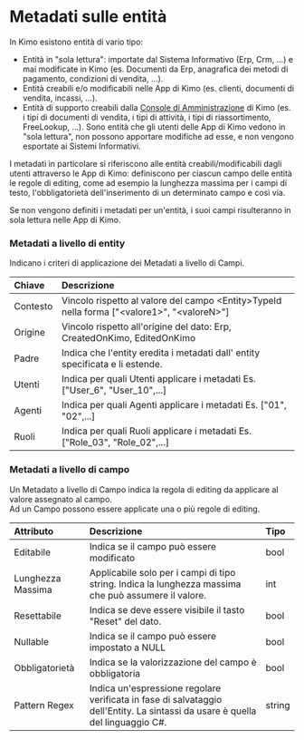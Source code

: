 # Metadati sulle entità

In Kimo esistono entità di vario tipo:

* Entità in "sola lettura": importate dal Sistema Informativo \(Erp, Crm, ...\) e mai modificate in Kimo \(es. Documenti da Erp, anagrafica dei metodi di pagamento, condizioni di vendita, ...\).
* Entità creabili e/o modificabili nelle App di Kimo \(es. clienti, documenti di vendita, incassi, ...\).
* Entità di supporto creabili dalla [Console di Amministrazione](../introduzione/moduli/console-admin.md) di Kimo \(es. i tipi di documenti di vendita, i tipi di attività, i tipi di riassortimento, FreeLookup, ...\). Sono entità che gli utenti delle App di Kimo vedono in "sola lettura", non possono apportare modifiche ad esse, e non vengono esportate ai Sistemi Informativi.

I metadati in particolare si riferiscono alle entità creabili/modificabili dagli utenti attraverso le App di Kimo: definiscono per ciascun campo delle entità le regole di editing, come ad esempio la lunghezza massima per i campi di testo, l'obbligatorietà dell'inserimento di un determinato campo e così via.  
  
Se non vengono definiti i metadati per un'entità, i suoi campi risulteranno in sola lettura nelle App di Kimo.

### Metadati a livello di entity

Indicano i criteri di applicazione dei Metadati a livello di Campi.

| Chiave | Descrizione |
| :--- | :--- |
| Contesto | Vincolo rispetto al valore del campo &lt;Entity&gt;TypeId nella forma \["&lt;valore1&gt;", "&lt;valoreN&gt;"\] |
| Origine | Vincolo rispetto all'origine del dato: Erp, CreatedOnKimo, EditedOnKimo |
| Padre | Indica che l'entity eredita i metadati dall' entity specificata e li estende. |
| Utenti | Indica per quali Utenti applicare i metadati Es. \["User\_6", "User\_10",...\] |
| Agenti | Indica per quali Agenti applicare i metadati Es. \["01", "02",...\] |
| Ruoli | Indica per quali Ruoli applicare i metadati Es. \["Role\_03", "Role\_02",...\] |

### Metadati a livello di campo

Un Metadato a livello di Campo indica la regola di editing da applicare al valore assegnato al campo.   
Ad un Campo possono essere applicate una o più regole di editing.

| Attributo | Descrizione | Tipo |
| :--- | :--- | :--- |
| Editabile | Indica se il campo può essere modificato | bool |
| Lunghezza Massima | Applicabile solo per i campi di tipo string. Indica la lunghezza massima che può assumere il valore. | int |
| Resettabile | Indica se deve essere visibile il tasto "Reset" del dato. | bool |
| Nullable | Indica se il campo può essere impostato a NULL | bool |
| Obbligatorietà | Indica se la valorizzazione del campo è obbligatoria | bool |
| Pattern Regex | Indica un'espressione regolare verificata in fase di salvataggio dell'Entity. La sintassi da usare è quella del linguaggio C\#. | string |

 

